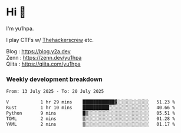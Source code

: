 # Hi 👋

I'm yu1hpa.

I play CTFs w/ [Thehackerscrew](https://www.thehackerscrew.team/) etc.

Blog : https://blog.y2a.dev  
Zenn : https://zenn.dev/yu1hpa  
Qiita : https://qiita.com/yu1hpa  

### Weekly development breakdown

<!--START_SECTION:waka-->

```txt
From: 13 July 2025 - To: 20 July 2025

V            1 hr 29 mins    ████████████▓░░░░░░░░░░░░   51.23 %
Rust         1 hr 10 mins    ██████████░░░░░░░░░░░░░░░   40.66 %
Python       9 mins          █▒░░░░░░░░░░░░░░░░░░░░░░░   05.51 %
TOML         2 mins          ▒░░░░░░░░░░░░░░░░░░░░░░░░   01.28 %
YAML         2 mins          ▒░░░░░░░░░░░░░░░░░░░░░░░░   01.17 %
```

<!--END_SECTION:waka-->


